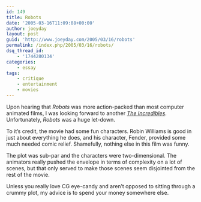 ```yaml
---
id: 149
title: Robots
date: '2005-03-16T11:09:08+00:00'
author: joeyday
layout: post
guid: 'http://www.joeyday.com/2005/03/16/robots'
permalink: /index.php/2005/03/16/robots/
dsq_thread_id:
    - '1744280134'
categories:
    - essay
tags:
    - critique
    - entertainment
    - movies
---
```


Upon hearing that <cite>Robots</cite> was more action-packed than most computer animated films, I was looking forward to another <cite>[The Incredibles](http://www.amazon.com/exec/obidos/redirect?tag=joeyday-20%26link_code=xm2%26camp=2025%26creative=165953%26path=http://www.amazon.com/gp/redirect.html%253fASIN=B00005JN4W%2526location=/o/ASIN/B00005JN4W%25253FSubscriptionId=09XQMBPM9EDAPGEVZ3R2 "View product details at Amazon")</cite>. Unfortunately, <cite>Robots</cite> was a huge let-down.

To it’s credit, the movie had some fun characters. Robin Williams is good in just about everything he does, and his character, Fender, provided some much needed comic relief. Shamefully, nothing else in this film was funny.

The plot was sub-par and the characters were two-dimensional. The animators really pushed the envelope in terms of complexity on a lot of scenes, but that only served to make those scenes seem disjointed from the rest of the movie.

Unless you really love CG eye-candy and aren’t opposed to sitting through a crummy plot, my advice is to spend your money somewhere else.